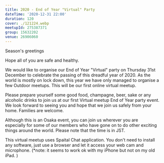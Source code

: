 ```yaml
---
title: 2020 - End of Year "Virtual" Party
dateTime: '2020-12-31 22:00'
duration: 120
cover: ./121224.webp
meetupId: 275387371
group: 15632202
venue: 26906060
---
```


Season's greetings

Hope all of you are safe and healthy.

We would like to organise our End of Year "Virtual" party on Thursday 31st December to celebrate the passing of this dreadful year of 2020. As the world is mostly on lock down, this year we have only managed to organise a few Outdoor meetups. This will be our first online virtual meetup.

Please prepare yourself some good food, champagne, beer, sake or any alcoholic drinks to join us at our first Virtual meetup End of Year party event. We look forward to seeing you and hope that we join us safely from your home. Families are welcome.

Although this is an Osaka event, you can join us wherever you are especially for some of our members who have gone on to do other exciting things around the world. Please note that the time is in JST.

This virtual meetup uses Spaital Chat application. You don't need to install any software, just use a browser and let it access your web cam and microphone. (*note: it seems to work ok with my iPhone but not on my old iPad. )
